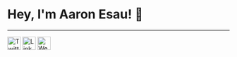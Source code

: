 # Hey, I'm Aaron Esau! 👋

------

<a href="https://twitter.com/arinerron"><img src="https://img.icons8.com/ios/2x/twitter--v3.png" width="30" alt="Twitter"></a> <a href="https://www.linkedin.com/in/aaron-esau/"><img src="https://img.icons8.com/ios/2x/linkedin.png" width="30" alt="LinkedIn"></a> <a href="https://aaronesau.com/"><img src="https://img.icons8.com/ios/2x/shrug-emoticon.png" width="30" alt="Website"></a>
